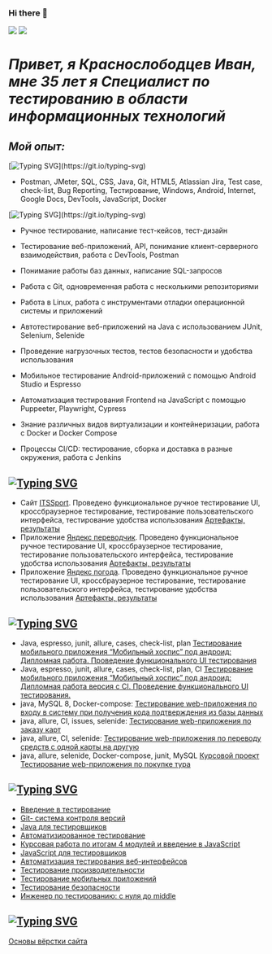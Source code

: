 ### Hi there 👋
![](https://github-profile-summary-cards.vercel.app/api/cards/repos-per-language?username=daniilshat&theme=solarized_dark)
![](https://github-profile-summary-cards.vercel.app/api/cards/stats?username=daniilshat&theme=solarized_dark)

# _Привет, я Краснослободцев Иван, мне 35 лет я Специалист по тестированию в области информационных технологий_

## *Мой опыт:*

[![Typing SVG](https://readme-typing-svg.herokuapp.com?color=%2336BCF7&lines=Навыки:)](https://git.io/typing-svg)
- Postman, JMeter, SQL, CSS, Java, Git, HTML5, Atlassian Jira, Test case, check-list, Bug Reporting, Тестирование, Windows, Android, Internet, Google Docs, DevTools, JavaScript, Docker

[![Typing SVG](https://readme-typing-svg.herokuapp.com?color=%2336BCF7&lines=Ключевые+навыки:)](https://git.io/typing-svg)

- Ручное тестирование, написание тест-кейсов, тест-дизайн

- Тестирование веб-приложений, API, понимание клиент-серверного взаимодействия, работа с DevTools, Postman

- Понимание работы баз данных, написание SQL-запросов

- Работа с Git, одновременная работа с несколькими репозиториями

- Работа в Linux, работа с инструментами отладки операционной системы и приложений
- Автотестирование веб-приложений на Java с использованием JUnit, Selenium, Selenide

- Проведение нагрузочных тестов, тестов безопасности и удобства использования

- Мобильное тестирование Android-приложений с помощью Android Studio и Espresso

- Автоматизация тестирования Frontend на JavaScript с помощью Puppeeter, Playwright, Cypress

- Знание различных видов виртуализации и контейнеризации, работа с Docker и Docker Compose

- Процессы CI/CD: тестирование, сборка и доставка в разные окружения, работа с Jenkins

## [![Typing SVG](https://readme-typing-svg.herokuapp.com?color=%2336BCF7&lines=Ручное+тестирование)](https://git.io/typing-svg)

- Сайт [ITSSport](https://github.com/ivan3035789/ITSSport). Проведено функциональное ручное тестирование UI, кроссбраузерное тестирование, тестирование пользовательского интерфейса, тестирование удобства использования [Артефакты, результаты](https://github.com/ivan3035789/ITSSport)
- Приложение [Яндекс переводчик](https://www.yandex.ru/search/?text=%D0%BF%D0%B5%D1%80%D0%B5%D0%B2%D0%BE%D0%B4%D1%87%D0%B8%D0%BA+%D0%BE%D0%BD%D0%BB%D0%B0%D0%B9%D0%BD&lr=213). Проведено функциональное ручное тестирование UI, кроссбраузерное тестирование, тестирование пользовательского интерфейса, тестирование удобства использования [Артефакты, результаты](https://github.com/ivan3035789/Yandex)
- Приложение [Яндекс погода](https://docs.google.com/spreadsheets/d/1yuc618zsYGRAcd2Um7GtC8S1M5H12UiACuzEINo2AvI/edit#gid=0). Проведено функциональное ручное тестирование UI, кроссбраузерное тестирование, тестирование пользовательского интерфейса, тестирование удобства использования [Артефакты, результаты](https://yandex.ru/pogoda/moscow?lat=55.753215&lon=37.622504)

## [![Typing SVG](https://readme-typing-svg.herokuapp.com?color=%2336BCF7&lines=Автоматизированное+тестирование)](https://git.io/typing-svg)
- Java, espresso, junit, allure, cases, check-list, plan [Тестирование мобильного приложения “Мобильный хоспис” под андроид: Дипломная работа. Проведение функционального UI тестирования](https://github.com/ivan3035789/DiplomQA)
- Java, espresso, junit, allure, cases, check-list, plan, CI [Тестирование мобильного приложения “Мобильный хоспис” под андроид: Дипломная работа версия с CI. Проведение функционального UI тестирования.](https://github.com/ivan3035789/MobileHospise)
- java, MySQL 8, Docker-compose: [Тестирование web-приложения по входу в систему при получения кода подтверждения из базы данных](https://github.com/ivan3035789/AQL)
- java, allure, CI, issues, selenide: [Тестирование web-приложения по заказу карт](https://github.com/ivan3035789/CardDeliveryOrderDateChange)
- java, allure, CI, selenide: [Тестирование web-приложения по переводу средств с одной карты на другую](https://github.com/ivan3035789/Transaction)
- java, allure, selenide, Docker-compose, junit, MySQL [Курсовой проект Тестирование web-приложения по покупке тура](https://github.com/ivan3035789/CourseProjectQA)

## [![Typing SVG](https://readme-typing-svg.herokuapp.com?color=%2336BCF7&lines=Сертификаты+Нетологии)](https://git.io/typing-svg)

- [Введение в тестирование](https://github.com/ivan3035789/pictures/blob/master/pictures/%D0%92%D0%B2%D0%B5%D0%B4%D0%B5%D0%BD%D0%B8%D0%B5%20%D0%B2%20%D1%82%D0%B5%D1%81%D1%82%D0%B8%D1%80%D0%BE%D0%B2%D0%B0%D0%BD%D0%B8%D0%B5.pdf)
- [Git- система контроля версий](https://github.com/ivan3035789/pictures/blob/master/pictures/git%20-%20%D1%81%D0%B8%D1%81%D1%82%D0%B5%D0%BC%D0%B0%20%D0%BA%D0%BE%D0%BD%D1%82%D1%80%D0%BE%D0%BB%D1%8F%20%D0%B2%D0%B5%D1%80%D1%81%D0%B8%D0%B9.pdf)
- [Java для тестировщиков](https://github.com/ivan3035789/pictures/blob/master/pictures/java%20%D0%B4%D0%BB%D1%8F%20%D1%82%D0%B5%D1%81%D1%82%D0%B8%D1%80%D0%BE%D0%B2%D1%89%D0%B8%D0%BA%D0%BE%D0%B2.pdf)
- [Автоматизированное тестирование](https://github.com/ivan3035789/pictures/blob/master/pictures/%D0%B0%D0%B2%D1%82%D0%BE%D0%BC%D0%B0%D1%82%D0%B8%D0%B7%D0%B8%D1%80%D0%BE%D0%B2%D0%B0%D0%BD%D0%BD%D0%BE%D0%B5%20%D1%82%D0%B5%D1%81%D1%82%D0%B8%D1%80%D0%BE%D0%B2%D0%B0%D0%BD%D0%B8%D0%B5.pdf)
- [Курсовая работа по итогам 4 модулей и введение в JavaScript](https://github.com/ivan3035789/pictures/blob/master/pictures/%D0%9A%D1%83%D1%80%D1%81%D0%BE%D0%B2%D0%B0%D1%8F%20%D1%80%D0%B0%D0%B1%D0%BE%D1%82%D0%B0%20%D0%BF%D0%BE%20%D0%B8%D1%82%D0%BE%D0%B3%D0%B0%D0%BC%204%20%D0%BC%D0%BE%D0%B4%D1%83%D0%BB%D0%B5%D0%B9%20%D0%B8%20%D0%B2%D0%B2%D0%B5%D0%B4%D0%B5%D0%BD%D0%B8%D0%B5%20%D0%B2%20javaScript.pdf)
- [JavaScript для тестировщиков](https://github.com/ivan3035789/pictures/blob/master/pictures/JavaScript%20%D0%B4%D0%BB%D1%8F%20%D1%82%D0%B5%D1%81%D1%82%D0%B8%D1%80%D0%BE%D0%B2%D1%89%D0%B8%D0%BA%D0%BE%D0%B2.pdf)
- [Автоматизация тестирования веб-интерфейсов](https://github.com/ivan3035789/pictures/blob/master/pictures/%D0%B0%D0%B2%D1%82%D0%BE%D0%BC%D0%B0%D1%82%D0%B8%D0%B7%D0%B0%D1%86%D0%B8%D1%8F%20%D1%82%D0%B5%D1%81%D1%82%D0%B8%D1%80%D0%BE%D0%B2%D0%B0%D0%BD%D0%B8%D1%8F%20%D0%B2%D0%B5%D0%B1%20%D0%B8%D0%BD%D1%82%D0%B5%D1%80%D1%84%D0%B5%D0%B9%D1%81%D0%BE%D0%B2.pdf)
- [Тестирование производительности](https://github.com/ivan3035789/pictures/blob/master/pictures/%D0%A2%D0%B5%D1%81%D1%82%D0%B8%D1%80%D0%BE%D0%B2%D0%B0%D0%BD%D0%B8%D0%B5%20%D0%BF%D1%80%D0%BE%D0%B8%D0%B7%D0%B2%D0%BE%D0%B4%D0%B8%D1%82%D0%B5%D0%BB%D1%8C%D0%BD%D0%BE%D1%81%D1%82%D0%B8.pdf)
- [Тестирование мобильных приложений](https://github.com/ivan3035789/pictures/blob/master/pictures/%D0%A2%D0%B5%D1%81%D1%82%D0%B8%D1%80%D0%BE%D0%B2%D0%B0%D0%BD%D0%B8%D0%B5%20%D0%BC%D0%BE%D0%B1%D0%B8%D0%BB%D1%8C%D0%BD%D1%8B%D1%85%20%D0%BF%D1%80%D0%B8%D0%BB%D0%BE%D0%B6%D0%B5%D0%BD%D0%B8%D0%B9.pdf)
- [Тестирование безопасности](https://github.com/ivan3035789/pictures/blob/master/pictures/%D0%A2%D0%B5%D1%81%D1%82%D0%B8%D1%80%D0%BE%D0%B2%D0%B0%D0%BD%D0%B8%D0%B5%20%D0%B1%D0%B5%D0%B7%D0%BE%D0%BF%D0%B0%D1%81%D0%BD%D0%BE%D1%81%D1%82%D0%B8.pdf)
- [Инженер по тестированию: с нуля до middle](https://github.com/ivan3035789/pictures/blob/master/pictures/%D0%B8%D0%BD%D0%B6%D0%B5%D0%BD%D0%B5%D1%80%20%D0%BF%D0%BE%20%D1%82%D0%B5%D1%81%D1%82%D0%B8%D1%80%D0%BE%D0%B2%D0%B0%D0%BD%D0%B8%D1%8E%20%D1%81%20%D0%BD%D1%83%D0%BB%D1%8F%20%D0%B4%D0%BE%20middle.pdf)


## [![Typing SVG](https://readme-typing-svg.herokuapp.com?color=%2336BCF7&lines=Дополнительные+материалы)](https://git.io/typing-svg)
[Основы вёрстки сайта](https://github.com/ivan3035789/pictures/blob/master/pictures/%D0%9E%D1%81%D0%BD%D0%BE%D0%B2%D1%8B%20%D0%B2%D0%B5%D1%80%D1%81%D1%82%D0%BA%D0%B8%20%D1%81%D0%B0%D0%B9%D1%82%D0%B0.pdf)

<!--
**ivan3035789/Ivan3035789** is a ✨ _special_ ✨ repository because its `README.md` (this file) appears on your GitHub profile.

Here are some ideas to get you started:

- 🔭 I’m currently working on ...
- 🌱 I’m currently learning ...
- 👯 I’m looking to collaborate on ...
- 🤔 I’m looking for help with ...
- 💬 Ask me about ...
- 📫 How to reach me: ...
- 😄 Pronouns: ...
- ⚡ Fun fact: ...
-->
